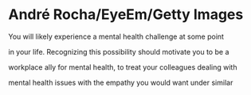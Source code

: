 # André Rocha/EyeEm/Getty Images

You will likely experience a mental health challenge at some point

in your life. Recognizing this possibility should motivate you to be a

workplace ally for mental health, to treat your colleagues dealing with

mental health issues with the empathy you would want under similar